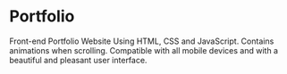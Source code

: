 # Portfolio
Front-end Portfolio Website Using HTML, CSS and JavaScript.
Contains animations when scrolling.
Compatible with all mobile devices and with a beautiful and pleasant user interface.
